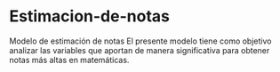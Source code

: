 # Estimacion-de-notas
Modelo de estimación de notas
El presente modelo tiene como objetivo analizar las variables que aportan de manera significativa para obtener notas más altas en matemáticas.
